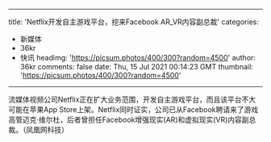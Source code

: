 
---
title: 'Netflix开发自主游戏平台，挖来Facebook AR_VR内容副总裁'
categories: 
 - 新媒体
 - 36kr
 - 快讯
headimg: 'https://picsum.photos/400/300?random=4500'
author: 36kr
comments: false
date: Thu, 15 Jul 2021 00:14:23 GMT
thumbnail: 'https://picsum.photos/400/300?random=4500'
---

<div>   
流媒体视频公司Netflix正在扩大业务范围，开发自主游戏平台，而且该平台不大可能在苹果App Store上架。Netflix同时证实，公司已从Facebook聘请来了游戏高管迈克·维尔杜，后者曾担任Facebook增强现实(AR)和虚拟现实(VR)内容副总裁。（凤凰网科技）  
</div>
            